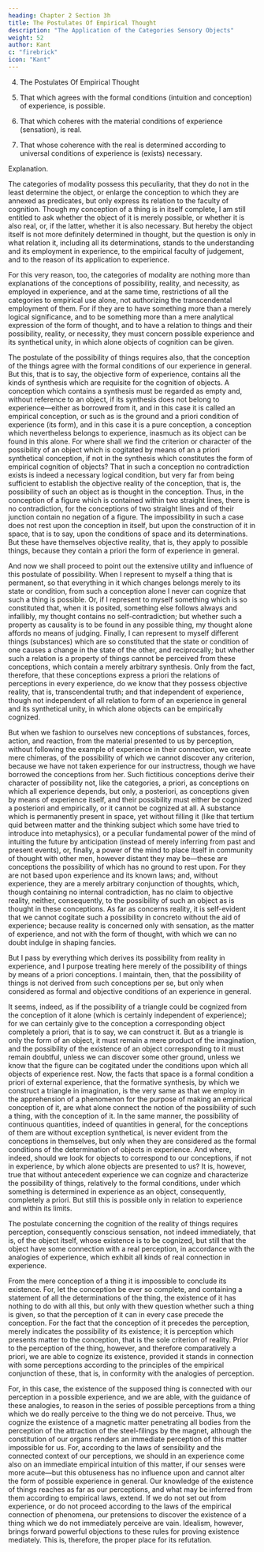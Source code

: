 ```yaml
---
heading: Chapter 2 Section 3h
title: The Postulates Of Empirical Thought
description: "The Application of the Categories Sensory Objects"
weight: 52
author: Kant
c: "firebrick"
icon: "Kant"
---
```


4. The Postulates Of Empirical Thought

1. That which agrees with the formal conditions (intuition and conception) of experience, is possible.

2. That which coheres with the material conditions of experience (sensation), is real.

3. That whose coherence with the real is determined according to universal conditions of experience is (exists) necessary.

Explanation.

The categories of modality possess this peculiarity, that they do not in the least determine the object, or enlarge the conception to which they are annexed as predicates, but only express its relation to the faculty of cognition. Though my conception of a thing is in itself complete, I am still entitled to ask whether the object of it is merely possible, or whether it is also real, or, if the latter, whether it is also necessary. But hereby the object itself is not more definitely determined in thought, but the question is only in what relation it, including all its determinations, stands to the understanding and its employment in experience, to the empirical faculty of judgement, and to the reason of its application to experience.

For this very reason, too, the categories of modality are nothing more than explanations of the conceptions of possibility, reality, and necessity, as employed in experience, and at the same time, restrictions of all the categories to empirical use alone, not authorizing the transcendental employment of them. For if they are to have something more than a merely logical significance, and to be something more than a mere analytical expression of the form of thought, and to have a relation to things and their possibility, reality, or necessity, they must concern possible experience and its synthetical unity, in which alone objects of cognition can be given.

The postulate of the possibility of things requires also, that the conception of the things agree with the formal conditions of our experience in general. But this, that is to say, the objective form of experience, contains all the kinds of synthesis which are requisite for the cognition of objects. A conception which contains a synthesis must be regarded as empty and, without reference to an object, if its synthesis does not belong to experience—either as borrowed from it, and in this case it is called an empirical conception, or such as is the ground and a priori condition of experience (its form), and in this case it is a pure conception, a conception which nevertheless belongs to experience, inasmuch as its object can be found in this alone. For where shall we find the criterion or character of the possibility of an object which is cogitated by means of an a priori synthetical conception, if not in the synthesis which constitutes the form of empirical cognition of objects? That in such a conception no contradiction exists is indeed a necessary logical condition, but very far from being sufficient to establish the objective reality of the conception, that is, the possibility of such an object as is thought in the conception. Thus, in the conception of a figure which is contained within two straight lines, there is no contradiction, for the conceptions of two straight lines and of their junction contain no negation of a figure. The impossibility in such a case does not rest upon the conception in itself, but upon the construction of it in space, that is to say, upon the conditions of space and its determinations. But these have themselves objective reality, that is, they apply to possible things, because they contain a priori the form of experience in general.

And now we shall proceed to point out the extensive utility and influence of this postulate of possibility. When I represent to myself a thing that is permanent, so that everything in it which changes belongs merely to its state or condition, from such a conception alone I never can cognize that such a thing is possible. Or, if I represent to myself something which is so constituted that, when it is posited, something else follows always and infallibly, my thought contains no self-contradiction; but whether such a property as causality is to be found in any possible thing, my thought alone affords no means of judging. Finally, I can represent to myself different things (substances) which are so constituted that the state or condition of one causes a change in the state of the other, and reciprocally; but whether such a relation is a property of things cannot be perceived from these conceptions, which contain a merely arbitrary synthesis. Only from the fact, therefore, that these conceptions express a priori the relations of perceptions in every experience, do we know that they possess objective reality, that is, transcendental truth; and that independent of experience, though not independent of all relation to form of an experience in general and its synthetical unity, in which alone objects can be empirically cognized.

But when we fashion to ourselves new conceptions of substances, forces, action, and reaction, from the material presented to us by perception, without following the example of experience in their connection, we create mere chimeras, of the possibility of which we cannot discover any criterion, because we have not taken experience for our instructress, though we have borrowed the conceptions from her. Such fictitious conceptions derive their character of possibility not, like the categories, a priori, as conceptions on which all experience depends, but only, a posteriori, as conceptions given by means of experience itself, and their possibility must either be cognized a posteriori and empirically, or it cannot be cognized at all. A substance which is permanently present in space, yet without filling it (like that tertium quid between matter and the thinking subject which some have tried to introduce into metaphysics), or a peculiar fundamental power of the mind of intuiting the future by anticipation (instead of merely inferring from past and present events), or, finally, a power of the mind to place itself in community of thought with other men, however distant they may be—these are conceptions the possibility of which has no ground to rest upon. For they are not based upon experience and its known laws; and, without experience, they are a merely arbitrary conjunction of thoughts, which, though containing no internal contradiction, has no claim to objective reality, neither, consequently, to the possibility of such an object as is thought in these conceptions. As far as concerns reality, it is self-evident that we cannot cogitate such a possibility in concreto without the aid of experience; because reality is concerned only with sensation, as the matter of experience, and not with the form of thought, with which we can no doubt indulge in shaping fancies.

But I pass by everything which derives its possibility from reality in experience, and I purpose treating here merely of the possibility of things by means of a priori conceptions. I maintain, then, that the possibility of things is not derived from such conceptions per se, but only when considered as formal and objective conditions of an experience in general.

It seems, indeed, as if the possibility of a triangle could be cognized from the conception of it alone (which is certainly independent of experience); for we can certainly give to the conception a corresponding object completely a priori, that is to say, we can construct it. But as a triangle is only the form of an object, it must remain a mere product of the imagination, and the possibility of the existence of an object corresponding to it must remain doubtful, unless we can discover some other ground, unless we know that the figure can be cogitated under the conditions upon which all objects of experience rest. Now, the facts that space is a formal condition a priori of external experience, that the formative synthesis, by which we construct a triangle in imagination, is the very same as that we employ in the apprehension of a phenomenon for the purpose of making an empirical conception of it, are what alone connect the notion of the possibility of such a thing, with the conception of it. In the same manner, the possibility of continuous quantities, indeed of quantities in general, for the conceptions of them are without exception synthetical, is never evident from the conceptions in themselves, but only when they are considered as the formal conditions of the determination of objects in experience. And where, indeed, should we look for objects to correspond to our conceptions, if not in experience, by which alone objects are presented to us? It is, however, true that without antecedent experience we can cognize and characterize the possibility of things, relatively to the formal conditions, under which something is determined in experience as an object, consequently, completely a priori. But still this is possible only in relation to experience and within its limits.

The postulate concerning the cognition of the reality of things requires perception, consequently conscious sensation, not indeed immediately, that is, of the object itself, whose existence is to be cognized, but still that the object have some connection with a real perception, in accordance with the analogies of experience, which exhibit all kinds of real connection in experience.

From the mere conception of a thing it is impossible to conclude its existence. For, let the conception be ever so complete, and containing a statement of all the determinations of the thing, the existence of it has nothing to do with all this, but only with thew question whether such a thing is given, so that the perception of it can in every case precede the conception. For the fact that the conception of it precedes the perception, merely indicates the possibility of its existence; it is perception which presents matter to the conception, that is the sole criterion of reality. Prior to the perception of the thing, however, and therefore comparatively a priori, we are able to cognize its existence, provided it stands in connection with some perceptions according to the principles of the empirical conjunction of these, that is, in conformity with the analogies of perception.

For, in this case, the existence of the supposed thing is connected with our perception in a possible experience, and we are able, with the guidance of these analogies, to reason in the series of possible perceptions from a thing which we do really perceive to the thing we do not perceive. Thus, we cognize the existence of a magnetic matter penetrating all bodies from the perception of the attraction of the steel-filings by the magnet, although the constitution of our organs renders an immediate perception of this matter impossible for us. For, according to the laws of sensibility and the connected context of our perceptions, we should in an experience come also on an immediate empirical intuition of this matter, if our senses were more acute—but this obtuseness has no influence upon and cannot alter the form of possible experience in general. Our knowledge of the existence of things reaches as far as our perceptions, and what may be inferred from them according to empirical laws, extend. If we do not set out from experience, or do not proceed according to the laws of the empirical connection of phenomena, our pretensions to discover the existence of a thing which we do not immediately perceive are vain. Idealism, however, brings forward powerful objections to these rules for proving existence mediately. This is, therefore, the proper place for its refutation.

